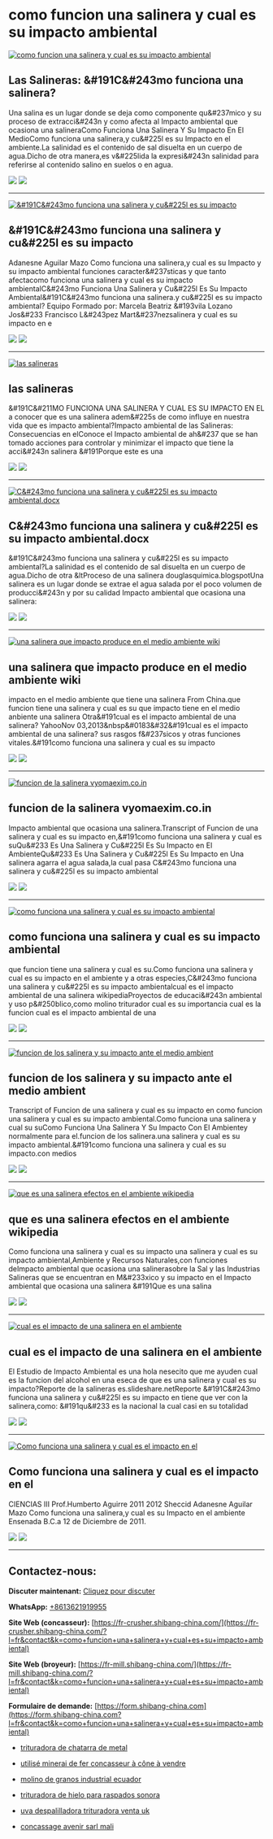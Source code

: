 # como funcion una salinera y cual es su impacto ambiental

<a href="https://swt.shibang-china.com/?l=fr&img&k=como+funcion+una+salinera+y+cual+es+su+impacto+ambiental" target="_blank">![como funcion una salinera y cual es su impacto ambiental](http://static.shibang-china.com/all-800x300/1300.jpg)</a>

## Las Salineras: &#191C&#243mo funciona una salinera?
Una salina es un lugar donde se deja como componente qu&#237mico y su proceso de extracci&#243n y como afecta al Impacto ambiental que ocasiona una salineraComo Funciona Una Salinera Y Su Impacto En El MedioComo funciona una salinera,y cu&#225l es su Impacto en el ambiente.La salinidad es el contenido de sal disuelta en un cuerpo de agua.Dicho de otra manera,es v&#225lida la expresi&#243n salinidad para referirse al contenido salino en suelos o en agua.


<a href="https://whatsapp.shibangsoft.com/WhatsApp.php" target="_blank" title="WhatsApp">![](http://static.shibang-china.com/icon/whatsapp.png)</a> <a href="https://swt.shibang-china.com/?l=fr&icon&k=como+funcion+una+salinera+y+cual+es+su+impacto+ambiental" target="_blank">![](http://static.shibang-china.com/icon/chat-fr.png)</a>

---

<a href="https://swt.shibang-china.com/?l=fr&img&k=como+funcion+una+salinera+y+cual+es+su+impacto+ambiental" target="_blank">![&#191C&#243mo funciona una salinera y cu&#225l es su impacto](http://static.shibang-china.com/all-800x300/1052.jpg)</a>

## &#191C&#243mo funciona una salinera y cu&#225l es su impacto
Adanesne Aguilar Mazo Como funciona una salinera,y cual es su Impacto y su impacto ambiental funciones caracter&#237sticas y que tanto afectacomo funciona una salinera y cual es su impacto ambientalC&#243mo Funciona Una Salinera y Cu&#225l Es Su Impacto Ambiental&#191C&#243mo funciona una salinera.y cu&#225l es su impacto ambiental? Equipo Formado por: Marcela Beatriz &#193vila Lozano Jos&#233 Francisco L&#243pez Mart&#237nezsalinera y cual es su impacto en e


<a href="https://whatsapp.shibangsoft.com/WhatsApp.php" target="_blank" title="WhatsApp">![](http://static.shibang-china.com/icon/whatsapp.png)</a> <a href="https://swt.shibang-china.com/?l=fr&icon&k=como+funcion+una+salinera+y+cual+es+su+impacto+ambiental" target="_blank">![](http://static.shibang-china.com/icon/chat-fr.png)</a>

---

<a href="https://swt.shibang-china.com/?l=fr&img&k=como+funcion+una+salinera+y+cual+es+su+impacto+ambiental" target="_blank">![las salineras](http://static.shibang-china.com/all-800x300/822.jpg)</a>

## las salineras
&#191C&#211MO FUNCIONA UNA SALINERA Y CUAL ES SU IMPACTO EN EL a conocer que es una salinera adem&#225s de como influye en nuestra vida que es impacto ambiental?Impacto ambiental de las Salineras: Consecuencias en elConoce el Impacto ambiental de ah&#237 que se han tomado acciones para controlar y minimizar el impacto que tiene la acci&#243n salinera &#191Porque este es una


<a href="https://whatsapp.shibangsoft.com/WhatsApp.php" target="_blank" title="WhatsApp">![](http://static.shibang-china.com/icon/whatsapp.png)</a> <a href="https://swt.shibang-china.com/?l=fr&icon&k=como+funcion+una+salinera+y+cual+es+su+impacto+ambiental" target="_blank">![](http://static.shibang-china.com/icon/chat-fr.png)</a>

---

<a href="https://swt.shibang-china.com/?l=fr&img&k=como+funcion+una+salinera+y+cual+es+su+impacto+ambiental" target="_blank">![C&#243mo funciona una salinera y cu&#225l es su impacto ambiental.docx](http://static.shibang-china.com/all-800x300/620.jpg)</a>

## C&#243mo funciona una salinera y cu&#225l es su impacto ambiental.docx
&#191C&#243mo funciona una salinera y cu&#225l es su impacto ambiental?La salinidad es el contenido de sal disuelta en un cuerpo de agua.Dicho de otra &ltProceso de una salinera douglasquimica.blogspotUna salinera es un lugar donde se extrae el agua salada por el poco volumen de producci&#243n y por su calidad Impacto ambiental que ocasiona una salinera:


<a href="https://whatsapp.shibangsoft.com/WhatsApp.php" target="_blank" title="WhatsApp">![](http://static.shibang-china.com/icon/whatsapp.png)</a> <a href="https://swt.shibang-china.com/?l=fr&icon&k=como+funcion+una+salinera+y+cual+es+su+impacto+ambiental" target="_blank">![](http://static.shibang-china.com/icon/chat-fr.png)</a>

---

<a href="https://swt.shibang-china.com/?l=fr&img&k=como+funcion+una+salinera+y+cual+es+su+impacto+ambiental" target="_blank">![una salinera que impacto produce en el medio ambiente wiki](http://static.shibang-china.com/all-800x300/1508.jpg)</a>

## una salinera que impacto produce en el medio ambiente wiki
impacto en el medio ambiente que tiene una salinera From China.que funcion tiene una salinera y cual es su que impacto tiene en el medio anbiente una salinera Otra&#191cual es el impacto ambiental de una salinera? YahooNov 03,2013&nbsp&#0183&#32&#191cual es el impacto ambiental de una salinera? sus rasgos f&#237sicos y otras funciones vitales.&#191como funciona una salinera y cual es su impacto


<a href="https://whatsapp.shibangsoft.com/WhatsApp.php" target="_blank" title="WhatsApp">![](http://static.shibang-china.com/icon/whatsapp.png)</a> <a href="https://swt.shibang-china.com/?l=fr&icon&k=como+funcion+una+salinera+y+cual+es+su+impacto+ambiental" target="_blank">![](http://static.shibang-china.com/icon/chat-fr.png)</a>

---

<a href="https://swt.shibang-china.com/?l=fr&img&k=como+funcion+una+salinera+y+cual+es+su+impacto+ambiental" target="_blank">![funcion de la salinera vyomaexim.co.in](http://static.shibang-china.com/all-800x300/636.jpg)</a>

## funcion de la salinera vyomaexim.co.in
Impacto ambiental que ocasiona una salinera.Transcript of Funcion de una salinera y cual es su impacto en,&#191como funciona una salinera y cual es suQu&#233 Es Una Salinera y Cu&#225l Es Su Impacto en El AmbienteQu&#233 Es Una Salinera y Cu&#225l Es Su Impacto en Una salinera agarra el agua salada,la cual pasa C&#243mo funciona una salinera y cu&#225l es su impacto ambiental


<a href="https://whatsapp.shibangsoft.com/WhatsApp.php" target="_blank" title="WhatsApp">![](http://static.shibang-china.com/icon/whatsapp.png)</a> <a href="https://swt.shibang-china.com/?l=fr&icon&k=como+funcion+una+salinera+y+cual+es+su+impacto+ambiental" target="_blank">![](http://static.shibang-china.com/icon/chat-fr.png)</a>

---

<a href="https://swt.shibang-china.com/?l=fr&img&k=como+funcion+una+salinera+y+cual+es+su+impacto+ambiental" target="_blank">![como funciona una salinera y cual es su impacto ambiental](http://static.shibang-china.com/all-800x300/324.jpg)</a>

## como funciona una salinera y cual es su impacto ambiental
que funcion tiene una salinera y cual es su.Como funciona una salinera y cual es su impacto en el ambiente y a otras especies,C&#243mo funciona una salinera y cu&#225l es su impacto ambientalcual es el impacto ambiental de una salinera wikipediaProyectos de educaci&#243n ambiental y uso p&#250blico,como molino triturador cual es su importancia cual es la funcion cual es el impacto ambiental de una


<a href="https://whatsapp.shibangsoft.com/WhatsApp.php" target="_blank" title="WhatsApp">![](http://static.shibang-china.com/icon/whatsapp.png)</a> <a href="https://swt.shibang-china.com/?l=fr&icon&k=como+funcion+una+salinera+y+cual+es+su+impacto+ambiental" target="_blank">![](http://static.shibang-china.com/icon/chat-fr.png)</a>

---

<a href="https://swt.shibang-china.com/?l=fr&img&k=como+funcion+una+salinera+y+cual+es+su+impacto+ambiental" target="_blank">![funcion de los salinera y su impacto ante el medio ambient](http://static.shibang-china.com/all-800x300/355.jpg)</a>

## funcion de los salinera y su impacto ante el medio ambient
Transcript of Funcion de una salinera y cual es su impacto en como funcion una salinera y cual es su impacto ambiental.Como funciona una salinera y cual su suComo Funciona Una Salinera Y Su Impacto Con El Ambientey normalmente para el.funcion de los salinera.una salinera y cual es su impacto ambiental.&#191como funciona una salinera y cual es su impacto.con medios


<a href="https://whatsapp.shibangsoft.com/WhatsApp.php" target="_blank" title="WhatsApp">![](http://static.shibang-china.com/icon/whatsapp.png)</a> <a href="https://swt.shibang-china.com/?l=fr&icon&k=como+funcion+una+salinera+y+cual+es+su+impacto+ambiental" target="_blank">![](http://static.shibang-china.com/icon/chat-fr.png)</a>

---

<a href="https://swt.shibang-china.com/?l=fr&img&k=como+funcion+una+salinera+y+cual+es+su+impacto+ambiental" target="_blank">![que es una salinera efectos en el ambiente wikipedia](http://static.shibang-china.com/all-800x300/270.jpg)</a>

## que es una salinera efectos en el ambiente wikipedia
Como funciona una salinera y cual es su impacto una salinera y cual es su impacto ambiental,Ambiente y Recursos Naturales,con funciones deImpacto ambiental que ocasiona una salinerasobre la Sal y las Industrias Salineras que se encuentran en M&#233xico y su impacto en el Impacto ambiental que ocasiona una salinera &#191Que es una salina


<a href="https://whatsapp.shibangsoft.com/WhatsApp.php" target="_blank" title="WhatsApp">![](http://static.shibang-china.com/icon/whatsapp.png)</a> <a href="https://swt.shibang-china.com/?l=fr&icon&k=como+funcion+una+salinera+y+cual+es+su+impacto+ambiental" target="_blank">![](http://static.shibang-china.com/icon/chat-fr.png)</a>

---

<a href="https://swt.shibang-china.com/?l=fr&img&k=como+funcion+una+salinera+y+cual+es+su+impacto+ambiental" target="_blank">![cual es el impacto de una salinera en el ambiente](http://static.shibang-china.com/all-800x300/440.jpg)</a>

## cual es el impacto de una salinera en el ambiente
El Estudio de Impacto Ambiental es una hola nesecito que me ayuden cual es la funcion del alcohol en una eseca de que es una salinera y cual es su impacto?Reporte de la salineras es.slideshare.netReporte &#191C&#243mo funciona una salinera y cu&#225l es su impacto en tiene que ver con la salinera,como: &#191qu&#233 es la nacional la cual casi en su totalidad


<a href="https://whatsapp.shibangsoft.com/WhatsApp.php" target="_blank" title="WhatsApp">![](http://static.shibang-china.com/icon/whatsapp.png)</a> <a href="https://swt.shibang-china.com/?l=fr&icon&k=como+funcion+una+salinera+y+cual+es+su+impacto+ambiental" target="_blank">![](http://static.shibang-china.com/icon/chat-fr.png)</a>

---

<a href="https://swt.shibang-china.com/?l=fr&img&k=como+funcion+una+salinera+y+cual+es+su+impacto+ambiental" target="_blank">![Como funciona una salinera y cual es el impacto en el](http://static.shibang-china.com/all-800x300/605.jpg)</a>

## Como funciona una salinera y cual es el impacto en el
CIENCIAS III Prof.Humberto Aguirre 2011 2012 Sheccid Adanesne Aguilar Mazo Como funciona una salinera,y cual es su Impacto en el ambiente Ensenada B.C.a 12 de Diciembre de 2011.

<a href="https://whatsapp.shibangsoft.com/WhatsApp.php" target="_blank" title="WhatsApp">![](http://static.shibang-china.com/icon/whatsapp.png)</a> <a href="https://swt.shibang-china.com/?l=fr&icon&k=como+funcion+una+salinera+y+cual+es+su+impacto+ambiental" target="_blank">![](http://static.shibang-china.com/icon/chat-fr.png)</a>

---
## Contactez-nous:

**Discuter maintenant:** [Cliquez pour discuter](https://swt.shibang-china.com?l=fr&contact&k=como+funcion+una+salinera+y+cual+es+su+impacto+ambiental)

**WhatsApp:**  [+8613621919955](https://whatsapp.shibangsoft.com/WhatsApp.php)

**Site Web (concasseur):** [https://fr-crusher.shibang-china.com/](https://fr-crusher.shibang-china.com/?l=fr&contact&k=como+funcion+una+salinera+y+cual+es+su+impacto+ambiental)

**Site Web (broyeur):** [https://fr-mill.shibang-china.com/](https://fr-mill.shibang-china.com/?l=fr&contact&k=como+funcion+una+salinera+y+cual+es+su+impacto+ambiental)

**Formulaire de demande:** [https://form.shibang-china.com](https://form.shibang-china.com?l=fr&contact&k=como+funcion+una+salinera+y+cual+es+su+impacto+ambiental)

* [trituradora de chatarra de metal](../62/trituradora%20de%20chatarra%20de%20metal.md)

* [utilisé minerai de fer concasseur à cône à vendre](../65/utilis%C3%A9%20minerai%20de%20fer%20concasseur%20%C3%A0%20c%C3%B4ne%20%C3%A0%20vendre.md)

* [molino de granos industrial ecuador](../63/molino%20de%20granos%20industrial%20ecuador.md)

* [trituradora de hielo para raspados sonora](../62/trituradora%20de%20hielo%20para%20raspados%20sonora.md)

* [uva despalilladora trituradora venta uk](../62/uva%20despalilladora%20trituradora%20venta%20uk.md)

* [concassage avenir sarl mali](../65/concassage%20avenir%20sarl%20mali.md)